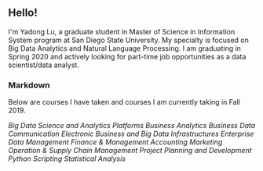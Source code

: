 ## Hello!
I'm Yadong Lu, a graduate student in Master of Science in Information System program at San Diego State University. My specialty is focused on Big Data Analytics and Natural Language Processing. I am graduating in Spring 2020 and actively looking for part-time job opportunities as a data scientist/data analyst. 
### Markdown

Below are courses I have taken and courses I am currently taking in Fall 2019.

*Big Data Science and Analytics Platforms*
*Business Analytics* 
*Business Data Communication*
*Electronic Business and Big Data Infrastructures*
*Enterprise Data Management*
*Finance & Management Accounting*
*Marketing*
*Operation & Supply Chain Management*
*Project Planning and Development*
*Python Scripting*
*Statistical Analysis*
